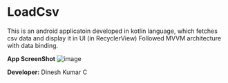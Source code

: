 # LoadCsv
This is an android applicatoin developed in kotlin language, which fetches csv data and display it in UI (in RecyclerView)
Followed MVVM architecture with data binding.

**App ScreenShot**
![image](https://user-images.githubusercontent.com/3380213/120111478-bec50880-c18f-11eb-878f-aefff010d948.png)

**Developer:**
Dinesh Kumar C 
